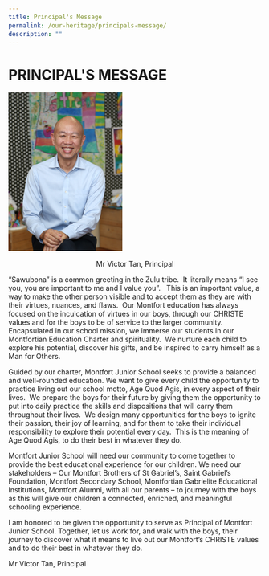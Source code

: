 ```yaml
---
title: Principal's Message
permalink: /our-heritage/principals-message/
description: ""
---
```

# **PRINCIPAL'S MESSAGE**

<img src="/images/Victor%20Tan.jpg"
style="width:45%">
<center>Mr Victor Tan, Principal</center>

“Sawubona” is a common greeting in the Zulu tribe.  It literally means “I see you, you are important to me and I value you”.   This is an important value, a way to make the other person visible and to accept them as they are with their virtues, nuances, and flaws.  Our Montfort education has always focused on the inculcation of virtues in our boys, through our CHRISTE values and for the boys to be of service to the larger community.  Encapsulated in our school mission, we immerse our students in our Montfortian Education Charter and spirituality.  We nurture each child to explore his potential, discover his gifts, and be inspired to carry himself as a Man for Others.  
  
Guided by our charter, Montfort Junior School seeks to provide a balanced and well-rounded education. We want to give every child the opportunity to practice living out our school motto, Age Quod Agis, in every aspect of their lives.  We prepare the boys for their future by giving them the opportunity to put into daily practice the skills and dispositions that will carry them throughout their lives.  We design many opportunities for the boys to ignite their passion, their joy of learning, and for them to take their individual responsibility to explore their potential every day.  This is the meaning of Age Quod Agis, to do their best in whatever they do.  
  
Montfort Junior School will need our community to come together to provide the best educational experience for our children. We need our stakeholders – Our Montfort Brothers of St Gabriel’s, Saint Gabriel’s Foundation, Montfort Secondary School, Montfortian Gabrielite Educational Institutions, Montfort Alumni, with all our parents – to journey with the boys as this will give our children a connected, enriched, and meaningful schooling experience.  
  
I am honored to be given the opportunity to serve as Principal of Montfort Junior School. Together, let us work for, and walk with the boys, their journey to discover what it means to live out our Montfort’s CHRISTE values and to do their best in whatever they do.  
  

Mr Victor Tan, Principal